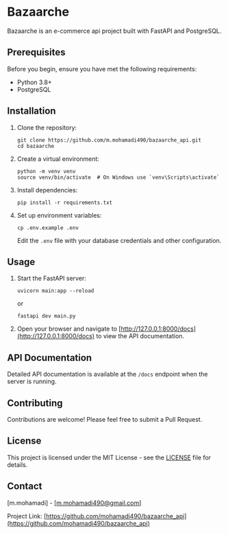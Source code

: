# Bazaarche

Bazaarche is an e-commerce api project built with FastAPI and PostgreSQL.

## Prerequisites

Before you begin, ensure you have met the following requirements:

- Python 3.8+
- PostgreSQL

## Installation

1. Clone the repository:
   ```
   git clone https://github.com/m.mohamadi490/bazaarche_api.git
   cd bazaarche
   ```

2. Create a virtual environment:
   ```
   python -m venv venv
   source venv/bin/activate  # On Windows use `venv\Scripts\activate`
   ```

3. Install dependencies:
   ```
   pip install -r requirements.txt
   ```

4. Set up environment variables:
   ```
   cp .env.example .env
   ```
   Edit the `.env` file with your database credentials and other configuration.

## Usage

1. Start the FastAPI server:
   ```
   uvicorn main:app --reload
   ```
   or
   ```
   fastapi dev main.py
   ```

2. Open your browser and navigate to [http://127.0.0.1:8000/docs](http://127.0.0.1:8000/docs) to view the API documentation.

## API Documentation

Detailed API documentation is available at the `/docs` endpoint when the server is running.

## Contributing

Contributions are welcome! Please feel free to submit a Pull Request.

## License

This project is licensed under the MIT License - see the [LICENSE](LICENSE) file for details.

## Contact

[m.mohamadi] - [m.mohamadi490@gmail.com]

Project Link: [https://github.com/mohamadi490/bazaarche_api](https://github.com/mohamadi490/bazaarche_api)